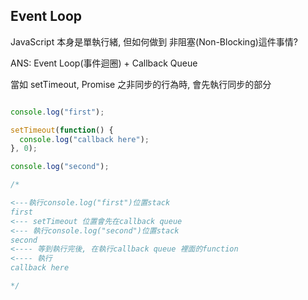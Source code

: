 ##  Event Loop

JavaScript 本身是單執行緒, 但如何做到 非阻塞(Non-Blocking)這件事情?

ANS: Event Loop(事件迴圈) + Callback Queue

當如 setTimeout, Promise 之非同步的行為時, 會先執行同步的部分

```js

console.log("first");

setTimeout(function() {
  console.log("callback here");
}, 0);

console.log("second");

/*

<---執行console.log("first")位置stack
first
<--- setTimeout 位置會先在callback queue
<--- 執行console.log("second")位置stack
second
<---- 等到執行完後, 在執行callback queue 裡面的function 
<---- 執行
callback here

*/

```


